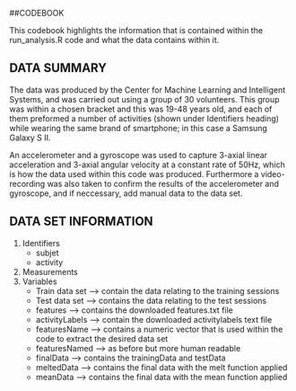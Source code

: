##CODEBOOK

This codebook highlights the information that is contained within the run_analysis.R code and what the data contains within it. 

## DATA SUMMARY

The data was produced by the Center for Machine Learning and Intelligent Systems, and was carried out using a group of 30 volunteers. This group was within a chosen bracket and this was 19-48 years old, and each of them preformed a number of activities (shown under Identifiers heading) while wearing the same brand of smartphone; in this case a Samsung Galaxy S II.

An accelerometer and a gyroscope was used to capture 3-axial linear acceleration and 3-axial angular velocity at a constant rate of 50Hz, which is how the data used within this code was produced. Furthermore a video-recording was also taken to confirm the results of the accelerometer and gyroscope, and if neccessary, add manual data to the data set.

## DATA SET INFORMATION

1. Identifiers
   - subjet
   - activity
2. Measurements
3. Variables
   - Train data set --> contain the data relating to the training sessions
   - Test data set --> contains the data relating to the test sessions
   - features --> contains the downloaded features.txt file
   - activityLabels --> contain the downloaded activitylabels text file
   - featuresName --> contains a numeric vector that is used within the code to extract the desired data set
   - featuresNamed --> as before but more human readable
   - finalData --> contains the trainingData and testData
   - meltedData --> contains the final data with the melt function applied
   - meanData --> contains the final data with the mean function applied



